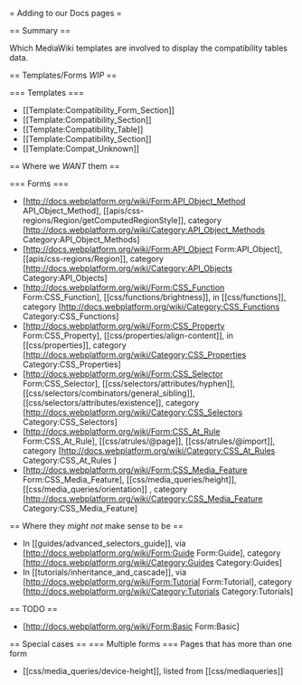 = Adding to our Docs pages =

== Summary ==

Which MediaWiki templates are involved to display the compatibility tables data.

== Templates/Forms *WIP* ==

=== Templates ===
* [[Template:Compatibility_Form_Section]]  
* [[Template:Compatibility_Section]]
* [[Template:Compatibility_Table]]
* [[Template:Compatibility_Section]]
* [[Template:Compat_Unknown]]

== Where we *WANT* them ==

=== Forms ===
* [http://docs.webplatform.org/wiki/Form:API_Object_Method API_Object_Method], [[apis/css-regions/Region/getComputedRegionStyle]], category [http://docs.webplatform.org/wiki/Category:API_Object_Methods Category:API_Object_Methods]
* [http://docs.webplatform.org/wiki/Form:API_Object Form:API_Object], [[apis/css-regions/Region]], category [http://docs.webplatform.org/wiki/Category:API_Objects Category:API_Objects]
* [http://docs.webplatform.org/wiki/Form:CSS_Function Form:CSS_Function], [[css/functions/brightness]], in [[css/functions]], category [http://docs.webplatform.org/wiki/Category:CSS_Functions Category:CSS_Functions]
* [http://docs.webplatform.org/wiki/Form:CSS_Property Form:CSS_Property], [[css/properties/align-content]], in [[css/properties]], category [http://docs.webplatform.org/wiki/Category:CSS_Properties Category:CSS_Properties]
* [http://docs.webplatform.org/wiki/Form:CSS_Selector Form:CSS_Selector], [[css/selectors/attributes/hyphen]], [[css/selectors/combinators/general_sibling]], [[css/selectors/attributes/existence]], category [http://docs.webplatform.org/wiki/Category:CSS_Selectors Category:CSS_Selectors]
* [http://docs.webplatform.org/wiki/Form:CSS_At_Rule Form:CSS_At_Rule], [[css/atrules/@page]], [[css/atrules/@import]], category [http://docs.webplatform.org/wiki/Category:CSS_At_Rules Category:CSS_At_Rules ]
* [http://docs.webplatform.org/wiki/Form:CSS_Media_Feature Form:CSS_Media_Feature], [[css/media_queries/height]], [[css/media_queries/orientation]] , category [http://docs.webplatform.org/wiki/Category:CSS_Media_Feature Category:CSS_Media_Feature]

== Where they *might not* make sense to be ==
* In [[guides/advanced_selectors_guide]], via [http://docs.webplatform.org/wiki/Form:Guide Form:Guide], category [http://docs.webplatform.org/wiki/Category:Guides Category:Guides]
* In [[tutorials/inheritance_and_cascade]], via [http://docs.webplatform.org/wiki/Form:Tutorial Form:Tutorial], category [http://docs.webplatform.org/wiki/Category:Tutorials Category:Tutorials]

== TODO ==
* [http://docs.webplatform.org/wiki/Form:Basic Form:Basic]


== Special cases ==
=== Multiple forms ===
Pages that has more than one form
* [[css/media_queries/device-height]], listed from [[css/mediaqueries]]